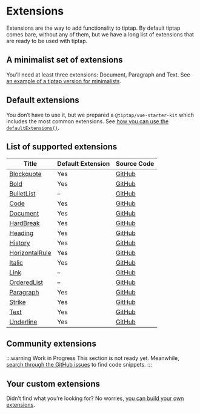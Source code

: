 # Extensions

Extensions are the way to add functionality to tiptap. By default tiptap comes bare, without any of them, but we have a long list of extensions that are ready to be used with tiptap.

## A minimalist set of extensions

You’ll need at least three extensions: Document, Paragraph and Text. See [an example of a tiptap version for minimalists](/examples/simple).

## Default extensions

You don’t have to use it, but we prepared a `@tiptap/vue-starter-kit` which includes the most common extensions. See [how you can use the `defaultExtensions()`](/examples/basic).

## List of supported extensions

| Title                                             | Default Extension | Source Code                                                                                       |
| ------------------------------------------------- | ----------------- | ------------------------------------------------------------------------------------------------- |
| [Blockquote](/api/extensions/blockquote)          | Yes               | [GitHub](https://github.com/ueberdosis/tiptap-next/blob/main/packages/extension-blockquote/)      |
| [Bold](/api/extensions/bold)                      | Yes               | [GitHub](https://github.com/ueberdosis/tiptap-next/blob/main/packages/extension-bold/)            |
| [BulletList](/api/extensions/bullet-list)         | –                 | [GitHub](https://github.com/ueberdosis/tiptap-next/blob/main/packages/extension-bullet-list/)     |
| [Code](/api/extensions/code)                      | Yes               | [GitHub](https://github.com/ueberdosis/tiptap-next/blob/main/packages/extension-code/)            |
| [Document](/api/extensions/document)              | Yes               | [GitHub](https://github.com/ueberdosis/tiptap-next/blob/main/packages/extension-document/)        |
| [HardBreak](/api/extensions/hard-break)           | Yes               | [GitHub](https://github.com/ueberdosis/tiptap-next/blob/main/packages/extension-hard-break/)      |
| [Heading](/api/extensions/heading)                | Yes               | [GitHub](https://github.com/ueberdosis/tiptap-next/blob/main/packages/extension-heading/)         |
| [History](/api/extensions/history)                | Yes               | [GitHub](https://github.com/ueberdosis/tiptap-next/blob/main/packages/extension-history/)         |
| [HorizontalRule](/api/extensions/horizontal-rule) | Yes               | [GitHub](https://github.com/ueberdosis/tiptap-next/blob/main/packages/extension-horizontal-rule/) |
| [Italic](/api/extensions/italic)                  | Yes               | [GitHub](https://github.com/ueberdosis/tiptap-next/blob/main/packages/extension-italic/)          |
| [Link](/api/extensions/link)                      | –                 | [GitHub](https://github.com/ueberdosis/tiptap-next/blob/main/packages/extension-link/)            |
| [OrderedList](/api/extensions/ordered-list)       | –                 | [GitHub](https://github.com/ueberdosis/tiptap-next/blob/main/packages/extension-ordered-list/)    |
| [Paragraph](/api/extensions/paragraph)            | Yes               | [GitHub](https://github.com/ueberdosis/tiptap-next/blob/main/packages/extension-paragraph/)       |
| [Strike](/api/extensions/strike)                  | Yes               | [GitHub](https://github.com/ueberdosis/tiptap-next/blob/main/packages/extension-strike/)          |
| [Text](/api/extensions/text)                      | Yes               | [GitHub](https://github.com/ueberdosis/tiptap-next/blob/main/packages/extension-text/)            |
| [Underline](/api/extensions/underline)            | Yes               | [GitHub](https://github.com/ueberdosis/tiptap-next/blob/main/packages/extension-underline/)       |

<!-- | [CodeBlock](/api/extensions/code-block) | Yes | [GitHub](https://github.com/ueberdosis/tiptap-next/blob/main/packages/extension-code-block/) -->
<!-- | [CodeBlockHighlight](/api/extensions/code-block-highlight) | – | [GitHub](https://github.com/ueberdosis/tiptap-next/blob/main/packagescode-block-highlight/extension-/) -->
<!-- | [Collaboration](/api/extensions/collaboration) | – | [GitHub](https://github.com/ueberdosis/tiptap-next/blob/main/packages/extension-collaboration/) -->
<!-- | [ListItem](/api/extensions/list-item) | – | [GitHub](https://github.com/ueberdosis/tiptap-next/blob/main/packages/extension-list-item/) -->
<!-- | [Mention](/api/extensions/mention) | – | [GitHub](https://github.com/ueberdosis/tiptap-next/blob/main/packages/extension-mention/) -->
<!-- | [Placeholder](/api/extensions/placeholder) | – | [GitHub](https://github.com/ueberdosis/tiptap-next/blob/main/packages/extension-placeholder/) -->
<!-- | [TableCell](/api/extensions/table-cell) | – | [GitHub](https://github.com/ueberdosis/tiptap-next/blob/main/packages/extension-table-cell/) -->
<!-- | [TableHeader](/api/extensions/table-header) | – | [GitHub](https://github.com/ueberdosis/tiptap-next/blob/main/packages/extension-table-header/) -->
<!-- | [TableRow](/api/extensions/table-row) | – | [GitHub](https://github.com/ueberdosis/tiptap-next/blob/main/packages/extension-table-row/) -->
<!-- | [TodoItem](/api/extensions/todo-item) | – | [GitHub](https://github.com/ueberdosis/tiptap-next/blob/main/packages/extension-todo-item/) -->
<!-- | [TodoList](/api/extensions/todo-list) | – | [GitHub](https://github.com/ueberdosis/tiptap-next/blob/main/packages/extension-todo-list/) -->

## Community extensions

:::warning Work in Progress
This section is not ready yet. Meanwhile, [search through the GitHub issues](https://github.com/ueberdosis/tiptap/issues) to find code snippets.
:::

## Your custom extensions

Didn’t find what you’re looking for? No worries, [you can build your own extensions](/guide/custom-extensions).

[@npmjs-tiptap-commands]: https://npmjs.org/package/tiptap-commands
